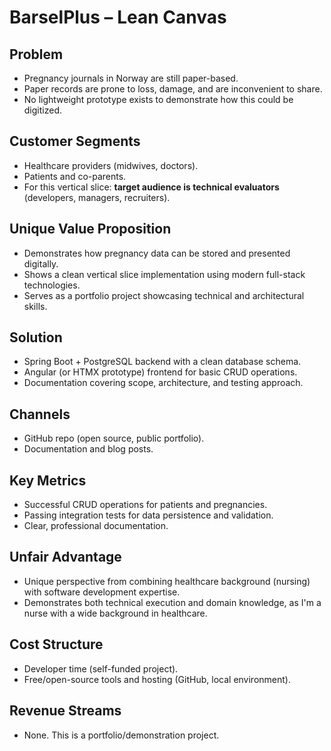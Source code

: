 # BarselPlus – Lean Canvas

## Problem
- Pregnancy journals in Norway are still paper-based.
- Paper records are prone to loss, damage, and are inconvenient to share.
- No lightweight prototype exists to demonstrate how this could be digitized.

## Customer Segments
- Healthcare providers (midwives, doctors).
- Patients and co-parents.
- For this vertical slice: **target audience is technical evaluators** (developers, managers, recruiters).

## Unique Value Proposition
- Demonstrates how pregnancy data can be stored and presented digitally.
- Shows a clean vertical slice implementation using modern full-stack technologies.
- Serves as a portfolio project showcasing technical and architectural skills.

## Solution
- Spring Boot + PostgreSQL backend with a clean database schema.
- Angular (or HTMX prototype) frontend for basic CRUD operations.
- Documentation covering scope, architecture, and testing approach.

## Channels
- GitHub repo (open source, public portfolio).
- Documentation and blog posts.

## Key Metrics
- Successful CRUD operations for patients and pregnancies.
- Passing integration tests for data persistence and validation.
- Clear, professional documentation.

## Unfair Advantage
- Unique perspective from combining healthcare background (nursing) with software development expertise.
- Demonstrates both technical execution and domain knowledge, as I'm a nurse with a wide background in healthcare.

## Cost Structure
- Developer time (self-funded project).
- Free/open-source tools and hosting (GitHub, local environment).

## Revenue Streams
- None. This is a portfolio/demonstration project.

